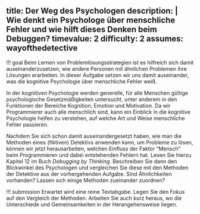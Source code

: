 title: Der Weg des Psychologen
description: |
  Wie denkt ein Psychologe über menschliche Fehler und wie hilft dieses Denken beim Debuggen?
timevalue: 2
difficulty: 2
assumes: wayofthedetective
---
!!! goal
    Beim Lernen von Problemlösungsstrategien ist es hilfreich sich damit auseinanderzusetzen, 
    wie andere Personen mit ähnlichen Problemen ihre Lösungen erarbeiten.
    In dieser Aufgabe setzen wir uns damit auseinander, was die kognitive Psychologie über 
    menschliche Fehler weiß.

In der kognitiven Psychologie werden generelle, für alle Menschen gültige psychologische 
Gesetzmäßigkeiten untersucht, unter anderem in den Funktionen der Bereiche Kognition, Emotion 
und Motivation.
Da wir Programmierer auch alle menschlich sind, kann ein Einblick in die kognitive Psychologie 
helfen zu verstehen, auf welche Art und Weise menschliche Fehler passieren.

Nachdem Sie sich schon damit auseinandergesetzt haben, wie man die Methoden eines 
(fiktiven) Detektivs anwenden kann, um Probleme zu lösen, können wir jetzt herausarbeiten, 
welchen Einfluss der Faktor "Mensch" beim Programmieren und dabei entstehenden Fehlern hat.
Lesen Sie hierzu Kapitel 12 im Buch _Debugging by Thinking_. 
Beschreiben Sie dann den Blickwinkel des Psychologen und vergleichen Sie diese mit den Methoden der 
Detektive aus der vorhergehenden Aufgabe.
Sind Ähnlichkeiten vorhanden?
Lassen sich einige Methoden zueinander zuordnen?

!!! submission
    Erwartet wird eine reine Textabgabe.
    Legen Sie den Fokus auf den Vergleich der Methoden.
    Arbeiten Sie auch kurz heraus, wo die Unterschiede und Gemeinsamkeiten in der 
    Herangehensweise liegen. 
    